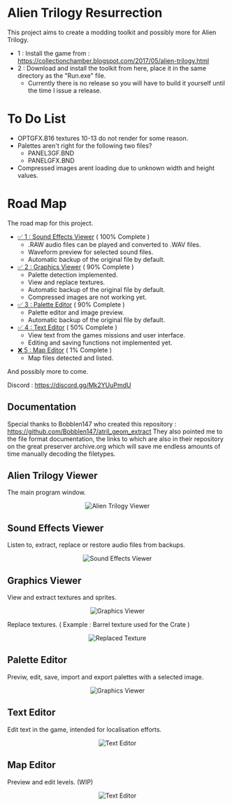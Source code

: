 # Alien Trilogy Resurrection

This project aims to create a modding toolkit and possibly more for Alien Trilogy.

- 1 : Install the game from : https://collectionchamber.blogspot.com/2017/05/alien-trilogy.html
- 2 : Download and install the toolkit from here, place it in the same directory as the "Run.exe" file.
	- Currently there is no release so you will have to build it yourself until the time I issue a release.

# To Do List

- OPTGFX.B16 textures 10-13 do not render for some reason.
- Palettes aren't right for the following two files?
	- PANEL3GF.BND
	- PANELGFX.BND
- Compressed images arent loading due to unknown width and height values.

# Road Map

The road map for this project.

- [✅ 1 : Sound Effects Viewer](#sound-effects-viewer) ( 100% Complete )
	- .RAW audio files can be played and converted to .WAV files.
	- Waveform preview for selected sound files.
	- Automatic backup of the original file by default.
- [✅ 2 : Graphics Viewer](#graphics-viewer) ( 90% Complete )
	- Palette detection implemented.
	- View and replace textures.
	- Automatic backup of the original file by default.
	- Compressed images are not working yet.
- [✅ 3 : Palette Editor](#palette-editor) ( 90% Complete )
	- Palette editor and image preview.
	- Automatic backup of the original file by default.
- [✅ 4 : Text Editor](#text-editor) ( 50% Complete )
	- View text from the games missions and user interface.
	- Editing and saving functions not implemented yet.
- [❌ 5 : Map Editor](#map-editor) ( 1% Complete )
	- Map files detected and listed.

And possibly more to come.

Discord : https://discord.gg/Mk2YUuPmdU

## Documentation

Special thanks to Bobblen147 who created this repository : https://github.com/Bobblen147/atril_geom_extract
They also pointed me to the file format documentation, the links to which are also in their repository on the great preserver archive.org which will save me endless amounts of time manually decoding the filetypes.

## Alien Trilogy Viewer

The main program window.

<div align="center">
  <img src="Images/altviewer.png" alt="Alien Trilogy Viewer">
</div>

## Sound Effects Viewer

Listen to, extract, replace or restore audio files from backups.

<div align="center">
  <img src="Images/soundeffects.png" alt="Sound Effects Viewer">
</div>

## Graphics Viewer

View and extract textures and sprites.

<div align="center">
  <img src="Images/graphicsviewer.png" alt="Graphics Viewer">
</div>

Replace textures. ( Example : Barrel texture used for the Crate )

<div align="center">
  <img src="Images/texturereplacement.png" alt="Replaced Texture">
</div>

## Palette Editor

Previw, edit, save, import and export palettes with a selected image.

<div align="center">
  <img src="Images/paletteeditor.png" alt="Graphics Viewer">
</div>

## Text Editor

Edit text in the game, intended for localisation efforts.

<div align="center">
  <img src="Images/texteditor.png" alt="Text Editor">
</div>

## Map Editor

Preview and edit levels. (WIP)

<div align="center">
  <img src="Images/levelviewer.png" alt="Text Editor">
</div>